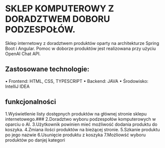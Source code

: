 # SKLEP KOMPUTEROWY Z DORADZTWEM DOBORU PODZESPOŁÓW.

Sklep internetowy z doradztwem produktów oparty na architekturze Spring Boot i Angular. Pomoc w doborze produktów jest realizowana przy użyciu OpenAI Chat API.

## Zastosowane technologie:

•	Frontend: HTML, CSS, TYPESCRIPT
•	Backend: JAVA
•	Środowisko: IntelliJ IDEA


## funkcjonalności

1.Wyświetlenie listy dostępnych produktów na głównej stronie sklepu internetowego.###
2.Doradztwo wyboru podzespołów komputerowych w oparciu o AI.
3.Użytkownik powinien mieć możliwość dodania produktu do koszyka.
4.Zmiana ilości produktów na bieżącej stronie.
5.Szkanie produktu po jego nazwie
6.Usunięcie produktu z koszyka
7.Możliowść wyboru produktów po danjej kategori
